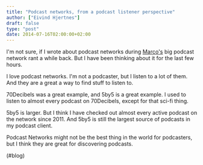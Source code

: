 ```yaml
---
title: "Podcast networks, from a podcast listener perspective"
author: ["Eivind Hjertnes"]
draft: false
type: "post"
date: 2014-07-16T02:00:00+02:00
---
```


I'm not sure, if I wrote about podcast networks during
[Marco's](http://marco.org) big podcast network rant a while back. But
I have been thinking about it for the last few hours.

I love podcast networks. I'm not a podcaster, but I listen to a lot of
them. And they are a great a way to find stuff to listen to.

70Decibels was a great example, and 5by5 is a great example. I used to
listen to almost every podcast on 70Decibels, except for that sci-fi
thing.

5by5 is larger. But I think I have checked out almost every active
podcast on the network since 2011. And 5by5 is still the largest source
of podcasts in my podcast client.

Podcast Networks might not be the best thing in the world for
podcasters, but I think they are great for discovering podcasts.

(#blog)
